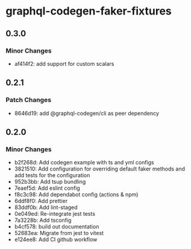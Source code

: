 # graphql-codegen-faker-fixtures

## 0.3.0

### Minor Changes

- af414f2: add support for custom scalars

## 0.2.1

### Patch Changes

- 8646d19: add @graphql-codegen/cli as peer dependency

## 0.2.0

### Minor Changes

- b2f268d: Add codegen example with ts and yml configs
- 3821510: Add configuration for overriding default faker methods and add tests for the configuration
- 952b3bb: Add tsup bundling
- 7eaef5d: Add eslint config
- f8c3c98: Add dependabot config (actions & npm)
- 6ddf8f0: Add prettier
- 83ddf0b: Add lint-staged
- 0e049ed: Re-integrate jest tests
- 7a3228b: Add tsconfig
- b4cf578: build out documentation
- 52683ea: Migrate from jest to vitest
- e124ee8: Add CI github workflow
